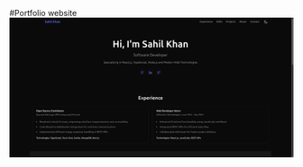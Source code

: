 #Portfolio website
![Preview](https://raw.githubusercontent.com/sahell0x/Portfolio/main/src/public/preview.png)
